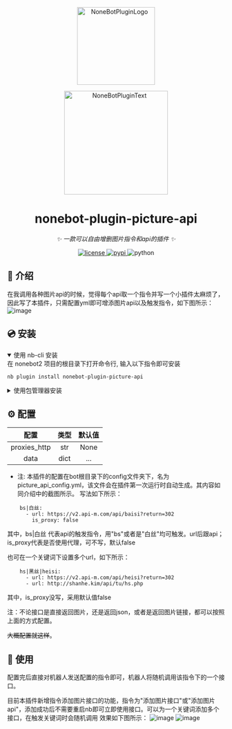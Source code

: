 <div align="center">
  <a href="https://v2.nonebot.dev/store"><img src="https://github.com/A-kirami/nonebot-plugin-template/blob/resources/nbp_logo.png" width="180" height="180" alt="NoneBotPluginLogo"></a>
  <br>
  <p><img src="https://github.com/A-kirami/nonebot-plugin-template/blob/resources/NoneBotPlugin.svg" width="240" alt="NoneBotPluginText"></p>
</div>

<div align="center">

# nonebot-plugin-picture-api

_✨ 一款可以自由增删图片指令和api的插件 ✨_


<a href="./LICENSE">
    <img src="https://img.shields.io/github/license/Q1351998764/nonebot-plugin-picture-api.svg" alt="license">
</a>
<a href="https://pypi.python.org/pypi/nonebot-plugin-picture-api">
    <img src="https://img.shields.io/pypi/v/nonebot-plugin-picture-api.svg" alt="pypi">
</a>
<img src="https://img.shields.io/badge/python-3.8+-blue.svg" alt="python">

</div>


## 📖 介绍

在我调用各种图片api的时候，觉得每个api取一个指令并写一个小插件太麻烦了，因此写了本插件，只需配置yml即可增添图片api以及触发指令，如下图所示：
![image](https://github.com/Q1351998764/nonebot-plugin-picture-api/assets/57926506/2ec52ec1-d1ab-44a0-b826-b492d9e240e8)


## 💿 安装

<details open>
<summary>使用 nb-cli 安装</summary>
在 nonebot2 项目的根目录下打开命令行, 输入以下指令即可安装

    nb plugin install nonebot-plugin-picture-api

</details>

<details>
<summary>使用包管理器安装</summary>
在 nonebot2 项目的插件目录下, 打开命令行, 根据你使用的包管理器, 输入相应的安装命令


    pip install nonebot-plugin-picture-api
    


打开 nonebot2 项目根目录下的 `pyproject.toml` 文件, 在 `[tool.nonebot]` 部分追加写入

    plugins = ["nonebot-plugin-picture-api"]

</details>

## ⚙️ 配置

|配置  |类型   |默认值 |
|:----:|:----:|:----:|
|proxies_http|str|None|
|data|dict|...|


- 注: 本插件的配置在bot根目录下的config文件夹下，名为picture_api_config.yml，该文件会在插件第一次运行时自动生成。其内容如同介绍中的截图所示。
写法如下所示：
```
    bs|白丝:
      - url: https://v2.api-m.com/api/baisi?return=302
        is_proxy: false
```

其中，bs|白丝 代表api的触发指令，用"bs"或者是"白丝"均可触发。url后跟api；is_proxy代表是否使用代理，可不写，默认false

也可在一个关键词下设置多个url，如下所示：

```
    hs|黑丝|heisi:
      - url: https://v2.api-m.com/api/heisi?return=302
      - url: http://shanhe.kim/api/tu/hs.php
```
其中，is_proxy没写，采用默认值false

注：不论接口是直接返回图片，还是返回json，或者是返回图片链接，都可以按照上面的方式配置。

~~大概配置就这样~~。

## 🎉 使用
配置完后直接对机器人发送配置的指令即可，机器人将随机调用该指令下的一个接口。  

目前本插件新增指令添加图片接口的功能，指令为"添加图片接口"或"添加图片api"，添加成功后不需要重启nb即可立即使用接口。可以为一个关键词添加多个接口，在触发关键词时会随机调用
效果如下图所示：
![image](https://github.com/Q1351998764/nonebot-plugin-picture-api/assets/57926506/a7e9848e-64d1-4bc1-a99c-91b935f25bfc)
![image](https://github.com/Q1351998764/nonebot-plugin-picture-api/assets/57926506/d9a56120-57b8-469a-9e74-509731adf4b1)

